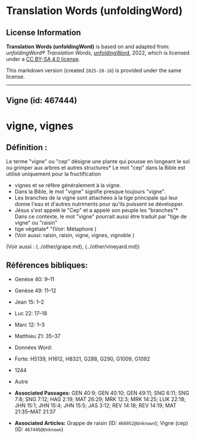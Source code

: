 # Translation Words (unfoldingWord)

## License Information

**Translation Words (unfoldingWord)** is based on and adapted from: _unfoldingWord® Translation Words_, [unfoldingWord](https://unfoldingword.org/utw), 2022, which is licensed under a [CC BY-SA 4.0 license](https://creativecommons.org/licenses/by-sa/4.0/legalcode.en).

This markdown version (created `2025-10-16`) is provided under the same license.



--------------------------------

## Vigne (id: 467444)

vigne, vignes
=============

Définition :
------------

Le terme "vigne" ou "cep’’ désigne une plante qui pousse en longeant le sol ou grimper aux arbres et autres structures\* Le mot "cep" dans la Bible est utilisé uniquement pour la fructification

* vignes et se réfère généralement à la vigne.
* Dans la Bible, le mot "vigne" signifie presque toujours "vigne".
* Les branches de la vigne sont attachées à la tige principale qui leur donne l'eau et d'autres nutriments pour qu'ils puissent se développer.
* Jésus s'est appelé le "Cep" et a appelé son peuple les "branches"\* Dans ce contexte, le mot "vigne" pourrait aussi être traduit par "tige de vigne" ou "raisin"
* tige végétale\* "(Voir: Métaphore )
* (Voir aussi: raisin, raisin, vigne, vignes, vignoble )

(Voir aussi : (../other/grape.md), (../other/vineyard.md))

Références bibliques:
---------------------

* Genèse 40: 9–11
* Genèse 49: 11–12
* Jean 15: 1–2
* Luc 22: 17–18
* Marc 12: 1–3
* Matthieu 21: 35–37
* Données Word:
* Forte: H5139, H1612, H8321, G288, G290, G1009, G1092
* 1244
* Autre

* **Associated Passages:** GEN 40:9; GEN 40:10; GEN 49:11; SNG 6:11; SNG 7:8; SNG 7:12; HAG 2:19; MAT 26:29; MRK 12:3; MRK 14:25; LUK 22:18; JHN 15:1; JHN 15:4; JHN 15:5; JAS 3:12; REV 14:18; REV 14:19; MAT 21:35–MAT 21:37
* **Associated Articles:** Grappe de raisin (ID: `466952@Unknown`); Vigne (cep) (ID: `467445@Unknown`)

